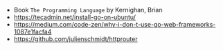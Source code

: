 - Book `The Programming Language` by Kernighan, Brian
- https://tecadmin.net/install-go-on-ubuntu/
- https://medium.com/code-zen/why-i-don-t-use-go-web-frameworks-1087e1facfa4
- https://github.com/julienschmidt/httprouter
